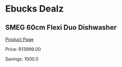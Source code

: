 
# Ebucks Dealz
## SMEG 60cm Flexi Duo Dishwasher
[Product Page](https://www.ebucks.com/web/shop/productSelected.do?prodId=1183680092&catId=1196429345)

Price: R13999.00

Savings: 1000.0


	